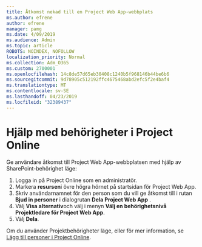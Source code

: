 ```yaml
---
title: Åtkomst nekad till en Project Web App-webbplats
ms.author: efrene
author: efrene
manager: pamg
ms.date: 4/09/2019
ms.audience: Admin
ms.topic: article
ROBOTS: NOINDEX, NOFOLLOW
localization_priority: Normal
ms.collection: Adm_O365
ms.custom: 2700001
ms.openlocfilehash: 14c8de57d65eb30408c1240b5f968146b44be6b6
ms.sourcegitcommit: 9d78905c512192ffc4675468abd2efc5f2e4baf4
ms.translationtype: MT
ms.contentlocale: sv-SE
ms.lasthandoff: 04/23/2019
ms.locfileid: "32389437"
---
```

# <a name="help-with-permissions-in-project-online"></a>Hjälp med behörigheter i Project Online

Ge användare åtkomst till Project Web App-webbplatsen med hjälp av SharePoint-behörighet läge:

1. Logga in på Project Online som en administratör.
2. Markera **resursen**i övre högra hörnet på startsidan för Project Web App.
3. Skriv användarnamnet för den person som du vill ge åtkomst till i rutan **Bjud in personer** i dialogrutan **Dela Project Web App** .
4. Välj **Visa alternativ**och välj i menyn **Välj en behörighetsnivå** **Projektledare för Project Web App**.
5. Välj **Dela**.

Om du använder Projektbehörigheter läge, eller för mer information, se [Lägg till personer i Project Online](https://docs.microsoft.com/projectonline/step-2-add-people-to-project-online).


  

